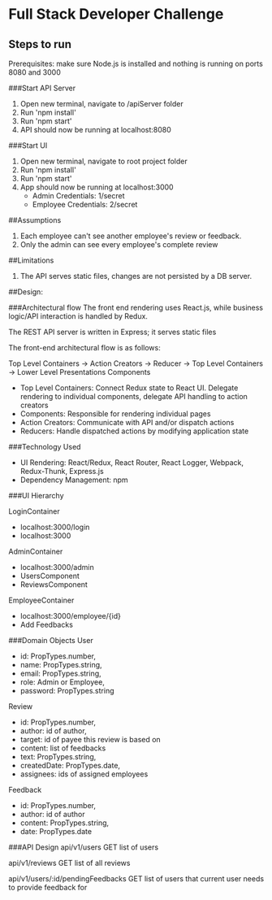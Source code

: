 # Full Stack Developer Challenge

## Steps to run
Prerequisites: make sure Node.js is installed and nothing is running on ports 8080 and 3000

###Start API Server
1. Open new terminal, navigate to /apiServer folder
2. Run 'npm install'
3. Run 'npm start'
4. API should now be running at localhost:8080

###Start UI
1. Open new terminal, navigate to root project folder
2. Run 'npm install'
3. Run 'npm start'
4. App should now be running at localhost:3000
	* Admin Credentials: 1/secret
	* Employee Credentials: 2/secret

##Assumptions
1. Each employee can't see another employee's review or feedback.
2. Only the admin can see every employee's complete review

##Limitations
1. The API serves static files, changes are not persisted by a DB server.

##Design:

###Architectural flow
The front end rendering uses React.js, while business logic/API interaction is handled by Redux. 

The REST API server is written in Express; it serves static files

The front-end architectural flow is as follows:

Top Level Containers -> Action Creators -> Reducer -> Top Level Containers -> Lower Level Presentations Components

* Top Level Containers: Connect Redux state to React UI.  Delegate rendering to individual components, delegate API handling to action creators
* Components: Responsible for rendering individual pages
* Action Creators: Communicate with API and/or dispatch actions
* Reducers: Handle dispatched actions by modifying application state

###Technology Used

* UI Rendering: React/Redux, React Router, React Logger, Webpack, Redux-Thunk, Express.js
* Dependency Management: npm

###UI Hierarchy

LoginContainer
* localhost:3000/login
* localhost:3000

AdminContainer
* localhost:3000/admin
* UsersComponent
* ReviewsComponent

EmployeeContainer 
* localhost:3000/employee/{id}
* Add Feedbacks

###Domain Objects
User
* id: PropTypes.number,
* name: PropTypes.string,
* email: PropTypes.string,
* role: Admin or Employee,
* password: PropTypes.string

Review
* id: PropTypes.number,
* author: id of author,
* target: id of payee this review is based on
* content: list of feedbacks
* text: PropTypes.string,
* createdDate: PropTypes.date,
* assignees: ids of assigned employees

Feedback
* id: PropTypes.number,
* author: id of author
* content: PropTypes.string,
* date: PropTypes.date

###API Design
api/v1/users
GET list of users

api/v1/reviews
GET list of all reviews

api/v1/users/:id/pendingFeedbacks
GET list of users that current user needs to provide feedback for

